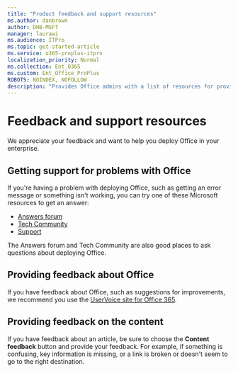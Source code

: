```yaml
---
title: "Product feedback and support resources"
ms.author: danbrown
author: DHB-MSFT
manager: laurawi
ms.audience: ITPro
ms.topic: get-started-article
ms.service: o365-proplus-itpro
localization_priority: Normal
ms.collection: Ent_O365
ms.custom: Ent_Office_ProPlus
ROBOTS: NOINDEX, NOFOLLOW
description: "Provides Office admins with a list of resources for providing feedback or getting support."
---
```


# Feedback and support resources

We appreciate your feedback and want to help you deploy Office in your enterprise.

## Getting support for problems with Office

If you're having a problem with deploying Office, such as getting an error message or something isn't working, you can try one of these Microsoft resources to get an answer:
- [Answers forum](https://answers.microsoft.com/)
- [Tech Community](https://techcommunity.microsoft.com/)
- [Support](https://support.microsoft.com/contactus)

The Answers forum and Tech Community are also good places to ask questions about deploying Office.

## Providing feedback about Office

If you have feedback about Office, such as suggestions for improvements, we recommend you use the [UserVoice site for Office 365](https://office365.uservoice.com/).

## Providing feedback on the content

If you have feedback about an article, be sure to choose the **Content feedback** button and provide your feedback. For example, if something is confusing, key information is missing, or a link is broken or doesn't seem to go to the right destination.